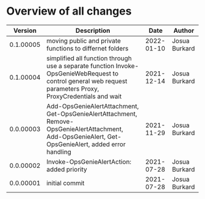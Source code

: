 # Overview of all changes

Version | Description | Date | Author
-|-|-|-
0.1.00005 | moving public and private functions to differnet folders | 2022-01-10 | Josua Burkard
0.1.00004 | simplified all function through use a separate function Invoke-OpsGenieWebRequest to control general web request parameters Proxy, ProxyCredentials and wait | 2021-12-14 | Josua Burkard
0.0.00003 | Add-OpsGenieAlertAttachment, Get-OpsGenieAlertAttachment, Remove-OpsGenieAlertAttachment, Add-OpsGenieAlert, Get-OpsGenieAlert, added error handling | 2021-11-29 | Josua Burkard
0.0.00002 | Invoke-OpsGenieAlertAction: added priority | 2021-07-28 | Josua Burkard
0.0.00001 | initial commit | 2021-07-28 | Josua Burkard

